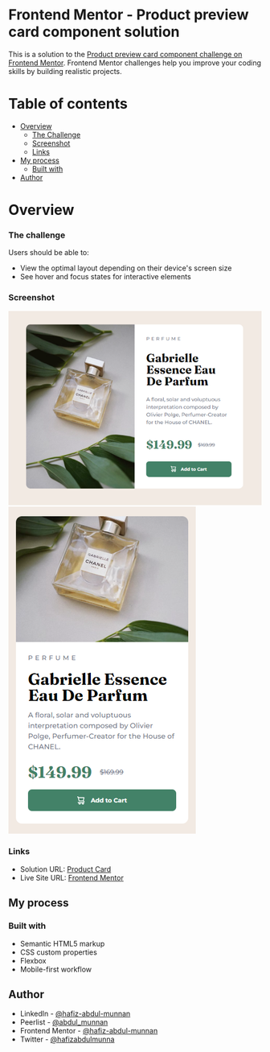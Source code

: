 # Frontend Mentor - Product preview card component solution

This is a solution to the [Product preview card component challenge on Frontend Mentor](https://www.frontendmentor.io/challenges/product-preview-card-component-GO7UmttRfa). Frontend Mentor challenges help you improve your coding skills by building realistic projects.

# Table of contents

-   [Overview](#overview)
    -   [The Challenge](#the-challenge)
    -   [Screenshot](#screenshot)
    -   [Links](#links)
-   [My process](#my-process)
    -   [Built with](#built-with)
-   [Author](#author)

# Overview

### The challenge
Users should be able to:

-   View the optimal layout depending on their device's screen size
-   See hover and focus states for interactive elements

### Screenshot

![Product Card Desktop View](https://github.com/hafiz-abdul-munnan/product-card/blob/product-card/design/product-card-desktop.png)
![Product Card Mobile View](https://github.com/hafiz-abdul-munnan/product-card/blob/product-card/design/product-card-mobile.png)


### Links

-   Solution URL:  [Product Card](https://hafiz-abdul-munnan.github.io/product-card/)
-   Live Site URL:  [Frontend Mentor](https://www.frontendmentor.io/challenges/product-preview-card-component-GO7UmttRfa/hub)

## My process

### Built with

-   Semantic HTML5 markup
-   CSS custom properties
-   Flexbox
-   Mobile-first workflow

## Author

-   LinkedIn -  [@hafiz-abdul-munnan](https://www.linkedin.com/in/hafiz-abdul-munnan/)
-   Peerlist -  [@abdul_munnan](https://peerlist.io/abdul_munnan)
-   Frontend Mentor -  [@hafiz-abdul-munnan](https://www.frontendmentor.io/profile/hafiz-abdul-munnan)
-   Twitter -  [@hafizabdulmunna](https://twitter.com/hafizabdulmunna)
